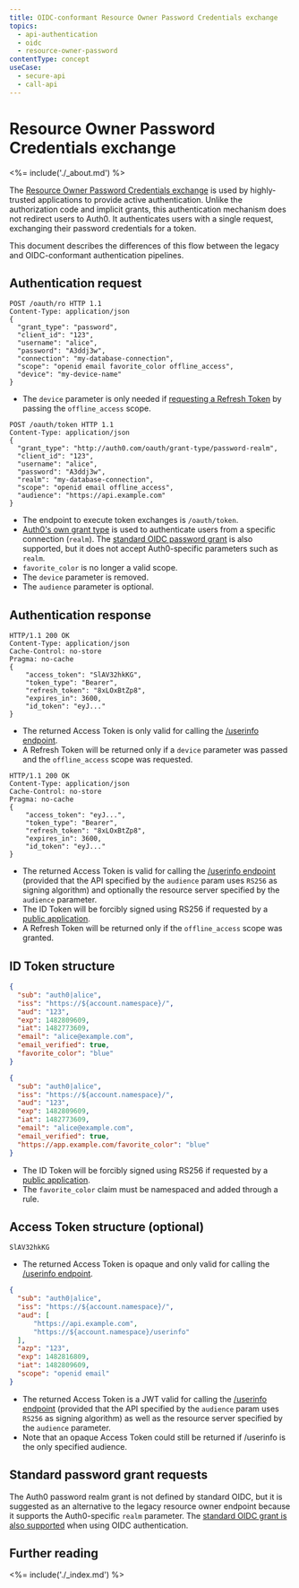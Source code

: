 ```yaml
---
title: OIDC-conformant Resource Owner Password Credentials exchange
topics:
  - api-authentication
  - oidc
  - resource-owner-password
contentType: concept
useCase:
  - secure-api
  - call-api
---
```

# Resource Owner Password Credentials exchange

<%= include('./_about.md') %>

The [Resource Owner Password Credentials exchange](/api-auth/grant/password) is used by highly-trusted applications to provide active authentication. Unlike the authorization code and implicit grants, this authentication mechanism does not redirect users to Auth0. It authenticates users with a single request, exchanging their password credentials for a token.

This document describes the differences of this flow between the legacy and OIDC-conformant authentication pipelines.

## Authentication request

<code-block>
  <code-block-tab data-title="Legacy">

  ```text
  POST /oauth/ro HTTP 1.1
  Content-Type: application/json
  {
    "grant_type": "password",
    "client_id": "123",
    "username": "alice",
    "password": "A3ddj3w",
    "connection": "my-database-connection",
    "scope": "openid email favorite_color offline_access",
    "device": "my-device-name"
  }
  ```

  - The `device` parameter is only needed if [requesting a Refresh Token](/tokens/refresh-token) by passing the `offline_access` scope.

  </code-block-tab>
  <code-block-tab data-title="OIDC-conformant">

  ```text
  POST /oauth/token HTTP 1.1
  Content-Type: application/json
  {
    "grant_type": "http://auth0.com/oauth/grant-type/password-realm",
    "client_id": "123",
    "username": "alice",
    "password": "A3ddj3w",
    "realm": "my-database-connection",
    "scope": "openid email offline_access",
    "audience": "https://api.example.com"
  }
  ```

  - The endpoint to execute token exchanges is `/oauth/token`.
  - [Auth0's own grant type](/api-auth/tutorials/password-grant#realm-support) is used to authenticate users from a specific connection (`realm`). The [standard OIDC password grant](/api-auth/tutorials/password-grant) is also supported, but it does not accept Auth0-specific parameters such as `realm`.
  - `favorite_color` is no longer a valid scope.
  - The `device` parameter is removed.
  - The `audience` parameter is optional.

  </code-block-tab>
</code-block>

## Authentication response

<code-block>
  <code-block-tab data-title="Legacy">

  ```text
  HTTP/1.1 200 OK
  Content-Type: application/json
  Cache-Control: no-store
  Pragma: no-cache
  {
      "access_token": "SlAV32hkKG",
      "token_type": "Bearer",
      "refresh_token": "8xLOxBtZp8",
      "expires_in": 3600,
      "id_token": "eyJ..."
  }
  ```

  - The returned Access Token is only valid for calling the [/userinfo endpoint](/api/authentication#get-user-info).
  - A Refresh Token will be returned only if a `device` parameter was passed and the `offline_access` scope was requested.

  </code-block-tab>
  <code-block-tab data-title="OIDC-conformant">

  ```text
  HTTP/1.1 200 OK
  Content-Type: application/json
  Cache-Control: no-store
  Pragma: no-cache
  {
      "access_token": "eyJ...",
      "token_type": "Bearer",
      "refresh_token": "8xLOxBtZp8",
      "expires_in": 3600,
      "id_token": "eyJ..."
  }
  ```

  - The returned Access Token is valid for calling the [/userinfo endpoint](/api/authentication#get-user-info) (provided that the API specified by the `audience` param uses `RS256` as signing algorithm) and optionally the resource server specified by the `audience` parameter.
  - The ID Token will be forcibly signed using RS256 if requested by a [public application](/applications/application-types#public-applications).
  - A Refresh Token will be returned only if the `offline_access` scope was granted.

  </code-block-tab>
</code-block>

## ID Token structure

<code-block>
  <code-block-tab data-title="Legacy">

  ```json
  {
    "sub": "auth0|alice",
    "iss": "https://${account.namespace}/",
    "aud": "123",
    "exp": 1482809609,
    "iat": 1482773609,
    "email": "alice@example.com",
    "email_verified": true,
    "favorite_color": "blue"
  }
  ```

  </code-block-tab>
  <code-block-tab data-title="OIDC-conformant">

  ```json
  {
    "sub": "auth0|alice",
    "iss": "https://${account.namespace}/",
    "aud": "123",
    "exp": 1482809609,
    "iat": 1482773609,
    "email": "alice@example.com",
    "email_verified": true,
    "https://app.example.com/favorite_color": "blue"
  }
  ```

  - The ID Token will be forcibly signed using RS256 if requested by a [public application](/api-auth/application-types).
  - The `favorite_color` claim must be namespaced and added through a rule.

  </code-block-tab>
</code-block>

## Access Token structure (optional)

<code-block>
  <code-block-tab data-title="Legacy">

  ```text
  SlAV32hkKG
  ```

  - The returned Access Token is opaque and only valid for calling the [/userinfo endpoint](/api/authentication#get-user-info).

  </code-block-tab>
  <code-block-tab data-title="OIDC-conformant">

  ```json
  {
    "sub": "auth0|alice",
    "iss": "https://${account.namespace}/",
    "aud": [
        "https://api.example.com",
        "https://${account.namespace}/userinfo"
    ],
    "azp": "123",
    "exp": 1482816809,
    "iat": 1482809609,
    "scope": "openid email"
  }
  ```

  - The returned Access Token is a JWT valid for calling the [/userinfo endpoint](/api/authentication#get-user-info) (provided that the API specified by the `audience` param uses `RS256` as signing algorithm) as well as the resource server specified by the `audience` parameter.
  - Note that an opaque Access Token could still be returned if /userinfo is the only specified audience.

  </code-block-tab>
</code-block>

## Standard password grant requests

The Auth0 password realm grant is not defined by standard OIDC, but it is suggested as an alternative to the legacy resource owner endpoint because it supports the Auth0-specific `realm` parameter. The [standard OIDC grant is also supported](/api-auth/tutorials/password-grant) when using OIDC authentication.

## Further reading

<%= include('./_index.md') %>
